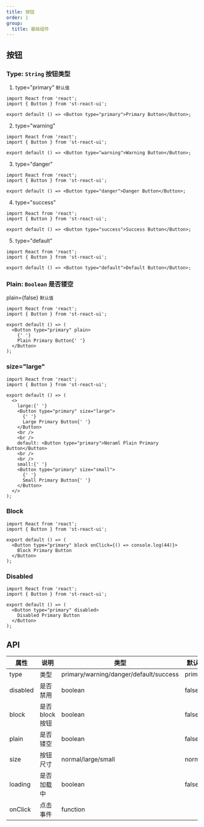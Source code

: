 ```yaml
---
title: 按钮
order: 1
group:
  title: 基础组件
---
```


## 按钮

### Type: `String` 按钮类型

1. type="primary" `默认值`

```tsx
import React from 'react';
import { Button } from 'st-react-ui';

export default () => <Button type="primary">Primary Button</Button>;
```

2. type="warning"

```tsx
import React from 'react';
import { Button } from 'st-react-ui';

export default () => <Button type="warning">Warning Button</Button>;
```

3. type="danger"

```tsx
import React from 'react';
import { Button } from 'st-react-ui';

export default () => <Button type="danger">Danger Button</Button>;
```

4. type="success"

```tsx
import React from 'react';
import { Button } from 'st-react-ui';

export default () => <Button type="success">Success Button</Button>;
```

5. type="default"

```tsx
import React from 'react';
import { Button } from 'st-react-ui';

export default () => <Button type="default">Default Button</Button>;
```

### Plain: `Boolean` 是否镂空

plain={false} `默认值`

```tsx
import React from 'react';
import { Button } from 'st-react-ui';

export default () => (
  <Button type="primary" plain>
    {' '}
    Plain Primary Button{' '}
  </Button>
);
```

### size="large"

```tsx
import React from 'react';
import { Button } from 'st-react-ui';

export default () => (
  <>
    large:{' '}
    <Button type="primary" size="large">
      {' '}
      Large Primary Button{' '}
    </Button>
    <br />
    <br />
    default: <Button type="primary">Noraml Plain Primary Button</Button>
    <br />
    <br />
    small:{' '}
    <Button type="primary" size="small">
      {' '}
      Small Primary Button{' '}
    </Button>
  </>
);
```

<!-- ### Loading

```tsx
import React from 'react';
import { Button } from 'st-react-ui';

export default () => (
  <>
    <Button type="primary" loading>
      Loading
    </Button>
    <Button type="primary" loading size="large">
      Loading
    </Button>
    <Button type="primary" loading size="small">
      Loading
    </Button>
  </>
);
``` -->

### Block

```tsx
import React from 'react';
import { Button } from 'st-react-ui';

export default () => (
  <Button type="primary" block onClick={() => console.log(44)}>
    Block Primary Button
  </Button>
);
```

### Disabled

```tsx
import React from 'react';
import { Button } from 'st-react-ui';

export default () => (
  <Button type="primary" disabled>
    Disabled Primary Button
  </Button>
);
```

## API

| 属性     | 说明            | 类型                                   | 默认值  |
| -------- | --------------- | -------------------------------------- | ------- |
| type     | 类型            | primary/warning/danger/default/success | primary |
| disabled | 是否禁用        | boolean                                | false   |
| block    | 是否 block 按钮 | boolean                                | false   |
| plain    | 是否镂空        | boolean                                | false   |
| size     | 按钮尺寸        | normal/large/small                     | normal  |
| loading  | 是否加载中      | boolean                                | false   |
| onClick  | 点击事件        | function                               |         |
